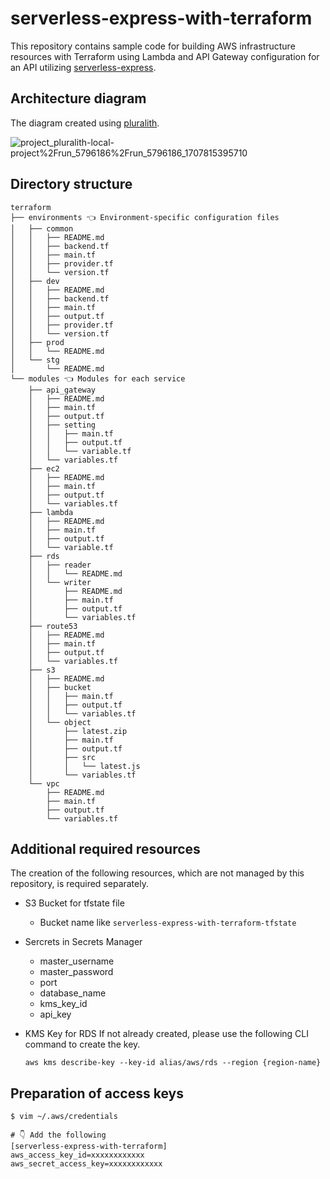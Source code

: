 # serverless-express-with-terraform

This repository contains sample code for building AWS infrastructure resources with Terraform using Lambda and API Gateway configuration for an API utilizing [serverless-express](https://github.com/CodeGenieApp/serverless-express).

## Architecture diagram

The diagram created using [pluralith](https://github.com/Pluralith/pluralith-cli).

![project_pluralith-local-project%2Frun_5796186%2Frun_5796186_1707815395710](https://github.com/shogo452/serverless-express-with-terraform/assets/54160947/0cf5985a-19d0-4cbd-b109-d47f5dea78b6)

## Directory structure

```text
terraform
├── environments 👈 Environment-specific configuration files
│   ├── common
│   │   ├── README.md
│   │   ├── backend.tf
│   │   ├── main.tf
│   │   ├── provider.tf
│   │   └── version.tf
│   ├── dev
│   │   ├── README.md
│   │   ├── backend.tf
│   │   ├── main.tf
│   │   ├── output.tf
│   │   ├── provider.tf
│   │   └── version.tf
│   ├── prod
│   │   └── README.md
│   └── stg
│       └── README.md
└── modules 👈 Modules for each service
    ├── api_gateway
    │   ├── README.md
    │   ├── main.tf
    │   ├── output.tf
    │   ├── setting
    │   │   ├── main.tf
    │   │   ├── output.tf
    │   │   └── variable.tf
    │   └── variables.tf
    ├── ec2
    │   ├── README.md
    │   ├── main.tf
    │   ├── output.tf
    │   └── variables.tf
    ├── lambda
    │   ├── README.md
    │   ├── main.tf
    │   ├── output.tf
    │   └── variable.tf
    ├── rds
    │   ├── reader
    │   │   └── README.md
    │   └── writer
    │       ├── README.md
    │       ├── main.tf
    │       ├── output.tf
    │       └── variables.tf
    ├── route53
    │   ├── README.md
    │   ├── main.tf
    │   ├── output.tf
    │   └── variables.tf
    ├── s3
    │   ├── README.md
    │   ├── bucket
    │   │   ├── main.tf
    │   │   ├── output.tf
    │   │   └── variables.tf
    │   └── object
    │       ├── latest.zip
    │       ├── main.tf
    │       ├── output.tf
    │       ├── src
    │       │   └── latest.js
    │       └── variables.tf
    └── vpc
        ├── README.md
        ├── main.tf
        ├── output.tf
        └── variables.tf
```

## Additional required resources

The creation of the following resources, which are not managed by this repository, is required separately.

* S3 Bucket for tfstate file
  * Bucket name like `serverless-express-with-terraform-tfstate`
* Sercrets in Secrets Manager
  * master_username
  * master_password
  * port
  * database_name
  * kms_key_id
  * api_key
* KMS Key for RDS
  If not already created, please use the following CLI command to create the key.

  `aws kms describe-key --key-id alias/aws/rds --region {region-name}`

## Preparation of access keys

```
$ vim ~/.aws/credentials

# 👇 Add the following
[serverless-express-with-terraform]
aws_access_key_id=xxxxxxxxxxxx
aws_secret_access_key=xxxxxxxxxxxx
```
